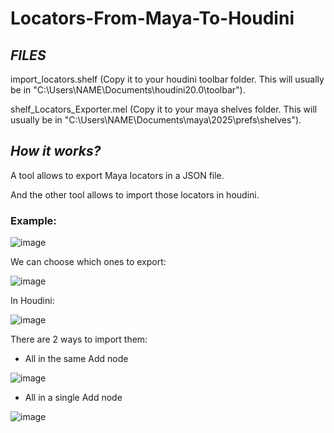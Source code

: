 # Locators-From-Maya-To-Houdini

## *FILES*

import_locators.shelf (Copy it to your houdini toolbar folder. This will usually be in "C:\Users\NAME\Documents\houdini20.0\toolbar").

shelf_Locators_Exporter.mel (Copy it to your maya shelves folder. This will usually be in "C:\Users\NAME\Documents\maya\2025\prefs\shelves").

## *How it works?*

A tool allows to export Maya locators in a JSON file.

And the other tool allows to import those locators in houdini.

### Example:

![image](https://github.com/user-attachments/assets/80aee527-dbb0-4c64-86fd-49e36c481608)

We can choose which ones to export:

![image](https://github.com/user-attachments/assets/3e6fbfbf-b112-4191-83b3-b05f5f5c24b8)

In Houdini:

![image](https://github.com/user-attachments/assets/95cf16df-9170-4cbd-9a11-df862bc9f669)

There are 2 ways to import them:

- All in the same Add node

![image](https://github.com/user-attachments/assets/aa20a2e2-a6b4-403e-8f68-6494016f45ad)

- All in a single Add node

![image](https://github.com/user-attachments/assets/2ad36320-d984-42ec-931a-2c9ef4891c48)





